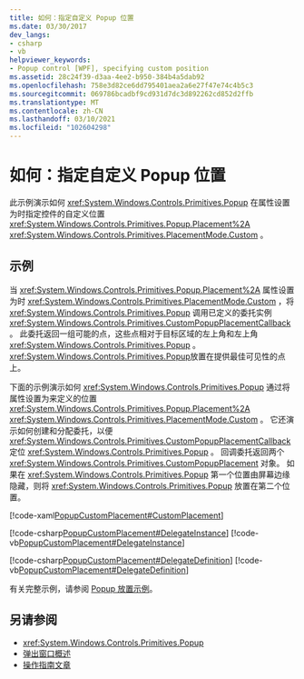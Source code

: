 ```yaml
---
title: 如何：指定自定义 Popup 位置
ms.date: 03/30/2017
dev_langs:
- csharp
- vb
helpviewer_keywords:
- Popup control [WPF], specifying custom position
ms.assetid: 28c24f39-d3aa-4ee2-b950-384b4a5dab92
ms.openlocfilehash: 758e3d82ce6dd795401aea2a6e27f47e74c4b5c3
ms.sourcegitcommit: 069786bcadbf9cd931d7dc3d892262cd852d2ffb
ms.translationtype: MT
ms.contentlocale: zh-CN
ms.lasthandoff: 03/10/2021
ms.locfileid: "102604298"
---
```

# <a name="how-to-specify-a-custom-popup-position"></a>如何：指定自定义 Popup 位置
此示例演示如何 <xref:System.Windows.Controls.Primitives.Popup> 在属性设置为时指定控件的自定义位置 <xref:System.Windows.Controls.Primitives.Popup.Placement%2A> <xref:System.Windows.Controls.Primitives.PlacementMode.Custom> 。  
  
## <a name="example"></a>示例  
 当 <xref:System.Windows.Controls.Primitives.Popup.Placement%2A> 属性设置为时 <xref:System.Windows.Controls.Primitives.PlacementMode.Custom> ，将 <xref:System.Windows.Controls.Primitives.Popup> 调用已定义的委托实例 <xref:System.Windows.Controls.Primitives.CustomPopupPlacementCallback> 。 此委托返回一组可能的点，这些点相对于目标区域的左上角和左上角 <xref:System.Windows.Controls.Primitives.Popup> 。 <xref:System.Windows.Controls.Primitives.Popup>放置在提供最佳可见性的点上。  
  
 下面的示例演示如何 <xref:System.Windows.Controls.Primitives.Popup> 通过将属性设置为来定义的位置 <xref:System.Windows.Controls.Primitives.Popup.Placement%2A> <xref:System.Windows.Controls.Primitives.PlacementMode.Custom> 。 它还演示如何创建和分配委托，以便 <xref:System.Windows.Controls.Primitives.CustomPopupPlacementCallback> 定位 <xref:System.Windows.Controls.Primitives.Popup> 。  回调委托返回两个 <xref:System.Windows.Controls.Primitives.CustomPopupPlacement> 对象。  如果在 <xref:System.Windows.Controls.Primitives.Popup> 第一个位置由屏幕边缘隐藏，则将 <xref:System.Windows.Controls.Primitives.Popup> 放置在第二个位置。  
  
 [!code-xaml[PopupCustomPlacement#CustomPlacement](~/samples/snippets/csharp/VS_Snippets_Wpf/PopupCustomPlacement/CSharp/Window1.xaml#customplacement)]  
  
 [!code-csharp[PopupCustomPlacement#DelegateInstance](~/samples/snippets/csharp/VS_Snippets_Wpf/PopupCustomPlacement/CSharp/Window1.xaml.cs#delegateinstance)]
 [!code-vb[PopupCustomPlacement#DelegateInstance](~/samples/snippets/visualbasic/VS_Snippets_Wpf/PopupCustomPlacement/visualbasic/window1.xaml.vb#delegateinstance)]  
  
 [!code-csharp[PopupCustomPlacement#DelegateDefinition](~/samples/snippets/csharp/VS_Snippets_Wpf/PopupCustomPlacement/CSharp/Window1.xaml.cs#delegatedefinition)]
 [!code-vb[PopupCustomPlacement#DelegateDefinition](~/samples/snippets/visualbasic/VS_Snippets_Wpf/PopupCustomPlacement/visualbasic/window1.xaml.vb#delegatedefinition)]  
  
 有关完整示例，请参阅 [Popup 放置示例](https://github.com/dotnet/docs-desktop/tree/main/dotnet-desktop-guide/samples/snippets/csharp/VS_Snippets_Wpf/PopupPositionSnippet/CS)。  
  
## <a name="see-also"></a>另请参阅

- <xref:System.Windows.Controls.Primitives.Popup>
- [弹出窗口概述](popup-overview.md)
- [操作指南文章](popup-how-to-topics.md)
